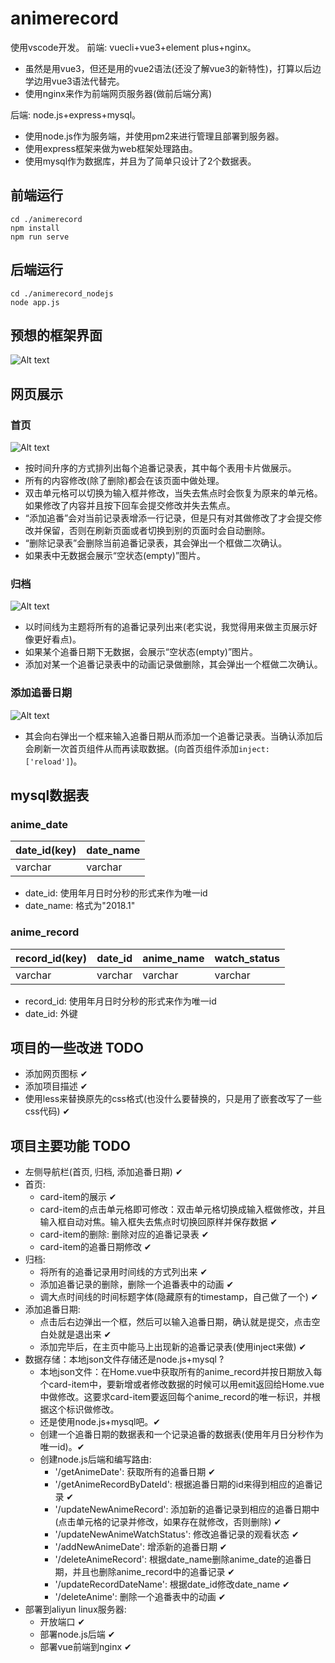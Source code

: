 # animerecord

使用vscode开发。
前端: vuecli+vue3+element plus+nginx。
* 虽然是用vue3，但还是用的vue2语法(还没了解vue3的新特性)，打算以后边学边用vue3语法代替完。
* 使用nginx来作为前端网页服务器(做前后端分离)

后端: node.js+express+mysql。
* 使用node.js作为服务端，并使用pm2来进行管理且部署到服务器。
* 使用express框架来做为web框架处理路由。
* 使用mysql作为数据库，并且为了简单只设计了2个数据表。
## 前端运行
```
cd ./animerecord
npm install
npm run serve
```
## 后端运行
```
cd ./animerecord_nodejs
node app.js
```
## 预想的框架界面
![Alt text](framework.png)

## 网页展示
### 首页
![Alt text](./project_screetshoot/home.png)
* 按时间升序的方式排列出每个追番记录表，其中每个表用卡片做展示。
* 所有的内容修改(除了删除)都会在该页面中做处理。
* 双击单元格可以切换为输入框并修改，当失去焦点时会恢复为原来的单元格。如果修改了内容并且按下回车会提交修改并失去焦点。
* “添加追番”会对当前记录表增添一行记录，但是只有对其做修改了才会提交修改并保留，否则在刷新页面或者切换到别的页面时会自动删除。
* “删除记录表”会删除当前追番记录表，其会弹出一个框做二次确认。
* 如果表中无数据会展示“空状态(empty)”图片。
### 归档
![Alt text](./project_screetshoot/directory.png)
* 以时间线为主题将所有的追番记录列出来(老实说，我觉得用来做主页展示好像更好看点)。
* 如果某个追番日期下无数据，会展示“空状态(empty)”图片。
* 添加对某一个追番记录表中的动画记录做删除，其会弹出一个框做二次确认。
### 添加追番日期
![Alt text](./project_screetshoot/add.jpg)
* 其会向右弹出一个框来输入追番日期从而添加一个追番记录表。当确认添加后会刷新一次首页组件从而再读取数据。(向首页组件添加`inject: ['reload']`)。
## mysql数据表
### anime_date
| date_id(key) | date_name |
| ------- | --------- |
| varchar | varchar   |
* date_id: 使用年月日时分秒的形式来作为唯一id
* date_name: 格式为"2018.1"

### anime_record
| record_id(key) | date_id | anime_name | watch_status|
| ----- | ----- | ----- | ----- |
| varchar | varchar | varchar | varchar | 
* record_id: 使用年月日时分秒的形式来作为唯一id
* date_id: 外键

## 项目的一些改进 TODO
* 添加网页图标 ✔
* 添加项目描述 ✔
* 使用less来替换原先的css格式(也没什么要替换的，只是用了嵌套改写了一些css代码) ✔

## 项目主要功能 TODO
* 左侧导航栏(首页, 归档, 添加追番日期) ✔
* 首页:
  * card-item的展示 ✔
  * card-item的点击单元格即可修改：双击单元格切换成输入框做修改，并且输入框自动对焦。输入框失去焦点时切换回原样并保存数据 ✔
  * card-item的删除: 删除对应的追番记录表 ✔
  * card-item的追番日期修改 ✔
* 归档:
  * 将所有的追番记录用时间线的方式列出来 ✔
  * 添加追番记录的删除，删除一个追番表中的动画 ✔
  * 调大点时间线的时间标题字体(隐藏原有的timestamp，自己做了一个) ✔
* 添加追番日期:
  * 点击后右边弹出一个框，然后可以输入追番日期，确认就是提交，点击空白处就是退出来 ✔
  * 添加完毕后，在主页中能马上出现新的追番记录表(使用inject来做) ✔
* 数据存储：本地json文件存储还是node.js+mysql ?
  * 本地json文件：在Home.vue中获取所有的anime_record并按日期放入每个card-item中，要新增或者修改数据的时候可以用emit返回给Home.vue中做修改。这要求card-item要返回每个anime_record的唯一标识，并根据这个标识做修改。
  * 还是使用node.js+mysql吧。✔
  * 创建一个追番日期的数据表和一个记录追番的数据表(使用年月日分秒作为唯一id)。✔
  * 创建node.js后端和编写路由: 
    * '/getAnimeDate': 获取所有的追番日期 ✔
    * '/getAnimeRecordByDateId': 根据追番日期的id来得到相应的追番记录 ✔
    * '/updateNewAnimeRecord': 添加新的追番记录到相应的追番日期中(点击单元格的记录并修改，如果存在就修改，否则删除) ✔
    * '/updateNewAnimeWatchStatus': 修改追番记录的观看状态 ✔
    * '/addNewAnimeDate': 增添新的追番日期 ✔
    * '/deleteAnimeRecord': 根据date_name删除anime_date的追番日期，并且也删除anime_record中的追番记录 ✔
    * '/updateRecordDateName': 根据date_id修改date_name ✔
    * '/deleteAnime': 删除一个追番表中的动画 ✔
* 部署到aliyun linux服务器:
  * 开放端口 ✔
  * 部署node.js后端 ✔
  * 部署vue前端到nginx ✔
